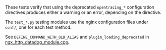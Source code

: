 These tests verify that using the deprecated `opentracing_*` configuration
directives produces either a warning or an error, depending on the directive.

The `test_*.py` testing modules use the nginx configuration files under
`conf/`, one for each test method.

See `DEFINE_COMMAND_WITH_OLD_ALIAS` and `plugin_loading_deprecated` in
[ngx_http_datadog_module.cpp][1].

[1]: ../../../src/ngx_http_datadog_module.cpp
